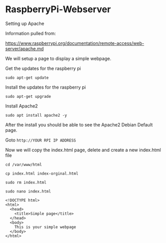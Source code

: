 # RaspberryPi-Webserver
Setting up Apache

Information pulled from:

https://www.raspberrypi.org/documentation/remote-access/web-server/apache.md

We will setup a page to display a simple webpage.

Get the updates for the raspberry pi

```sudo apt-get update```

Install the updates for the raspberry pi

```sudo apt-get upgrade```

Install Apache2

```sudo apt install apache2 -y```

After the install you should be able to see the Apache2 Debian Default page. 

Goto ```http://YOUR RPI IP ADDRESS```

Now we will copy the index.html page, delete and create a new index.html file

```cd /var/www/html```

```cp index.html index-orginal.html```

```sudo rm index.html```

```sudo nano index.html```

```
<!DOCTYPE html>
<html>
  <head>
    <title>Simple page</title>
  </head>
  <body>
    This is your simple webpage
  </body>
</html>
```
